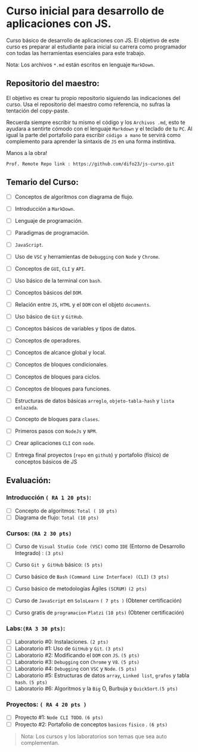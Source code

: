 # Curso inicial para desarrollo de aplicaciones con JS.

Curso básico de desarrollo de aplicaciones con JS. El objetivo de este curso es preparar al estudiante para inicial su carrera como programador  con todas las herramientas esenciales para este trabajo. 

Nota: Los archivos `*.md`  están escritos en lenguaje `MarkDown`.


## Repositorio del maestro:
El objetivo es crear tu propio repositorio siguiendo las indicaciones del curso. Usa el repositorio del maestro como referencia, no sufras la tentación del copy-paste. 

Recuerda siempre escribir tu mismo el código y los `Archivos .md`, esto te ayudara a sentirte cómodo con el lenguaje `Markdown` y el teclado de tu `PC`. Al igual la parte del portafolio para escribir `código a mano` te servirá como complemento para aprender la sintaxis de `JS` en una forma instintiva. 

Manos a la obra! 

`Prof. Remote Repo link : https://github.com/difo23/js-curso.git`


## Temario del Curso:

* [ ] Conceptos de algoritmos con diagrama de flujo.
* [ ] Introducción a `MarkDown`.
* [ ] Lenguaje de programación.
* [ ] Paradigmas de programación.
* [ ] `JavaScript`.
* [ ] Uso de `VSC` y herramientas de `Debugging` con `Node` y `Chrome`.
* [ ] Conceptos de `GUI`, `CLI` y `API`.
* [ ] Uso básico de la terminal con `bash`.
* [ ] Conceptos básicos del `DOM`. 
* [ ] Relación entre `JS`, `HTML` y el `DOM` con el objeto `documents`.
* [ ] Uso básico de `Git` y  `GitHub`.
* [ ] Conceptos básicos de variables y tipos de datos.
* [ ] Conceptos de operadores.
* [ ] Conceptos de alcance global y local.
* [ ] Conceptos de bloques condicionales.
* [ ] Conceptos de bloques para ciclos.
* [ ] Conceptos de bloques para funciones.
* [ ] Estructuras de datos básicas `arreglo`, `objeto-tabla-hash` y `lista enlazada`.
* [ ] Concepto de bloques para `clases`.
* [ ] Primeros pasos con `NodeJs` y `NPM`.
* [ ] Crear aplicaciones `CLI` con `node`.
* [ ] Entrega final proyectos (`repo` en `github`) y portafolio (físico) de conceptos básicos de JS


## Evaluación:

### Introducción `( RA 1 20 pts)`:

* [ ] Concepto de algoritmos: `Total ( 10 pts)`
* [ ] Diagrama de flujo: `Total (10 pts)`
### Cursos: `(RA 2 30 pts)` 

* [ ] Curso de `Visual Studio Code (VSC)` como `IDE` (Entorno de Desarrollo Integrado) : `(3 pts)`  
* [ ] Curso `Git y GitHub` básico: `(5 pts)`
* [ ] Curso básico de `Bash`  `(Command Line Interface) (CLI)` `(3 pts)`
* [ ] Curso básico de metodologías Ágiles `(SCRUM)` `(2 pts)`
* [ ] Curso de `JavaScript` en `SoloLearn` `( 7 pts )` (Obtener certificación)
* [ ] Curso gratis de `programacion` `Platzi` `(10 pts)` (Obtener certificación)


### Labs:`(RA 3 30 pts)`:

* [ ] Laboratorio #0: Instalaciones. `(2 pts)`
* [ ] Laboratorio #1: Uso de `GitHub` y `Git`. `(3 pts)`
* [ ] Laboratorio #2: Modificando el `DOM` con `JS`. `(5 pts)`
* [ ] Laboratorio #3: `Debugging` con `Chrome` y `V8`. `(5 pts)`
* [ ] Laboratorio #4: `Debugging` con `VSC` y `Node`. `(5 pts)`
* [ ] Laboratorio #5: Estructuras de datos `array`, `Linked list`, `grafos` y tabla `hash`. `(5 pts)`
* [ ] Laboratorio #6: Algoritmos y la `Big` O, Burbuja y `QuickSort`.`(5 pts)`

### Proyectos: `( RA 4 20 pts )`

* [ ] Proyecto #1: `Node CLI TODO`. `(6 pts)`
* [ ] Proyecto #2: Portafolio de conceptos `basicos` `fisico` . `(6 pts)`

> Nota: Los cursos y los laboratorios son temas que sea auto complementan. 



